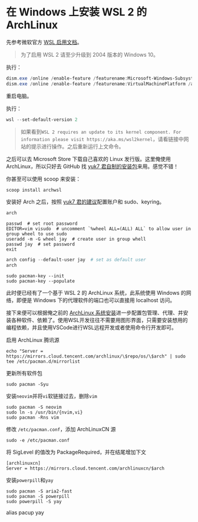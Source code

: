 # 在 Windows 上安装 WSL 2 的 ArchLinux

先参考微软官方 [WSL 启用文档](https://docs.microsoft.com/en-us/windows/wsl/install-win10)。

> 为了启用 WSL 2 请至少升级到 2004 版本的 Windows 10。

执行：

```powershell
dism.exe /online /enable-feature /featurename:Microsoft-Windows-Subsystem-Linux /all /norestart
dism.exe /online /enable-feature /featurename:VirtualMachinePlatform /all /norestart
```
重启电脑。

执行：

```powershell
wsl --set-default-version 2
```

> 如果看到`WSL 2 requires an update to its kernel component. For information please visit https://aka.ms/wsl2kernel`，请看链接中网站的提示进行操作。之后重新运行上文命令。

之后可以去 Microsoft Store 下载自己喜欢的 Linux 发行版。这里俺使用 ArchLinux，所以只好去 GitHub 找 [yuk7 君自制的安装包](https://github.com/yuk7/ArchWSL)来用。感觉不错！

你甚至可以使用 scoop 来安装：

```powershell
scoop install archwsl
```

安装好 Arch 之后，按照 [yuk7 君的建议](https://github.com/yuk7/ArchWSL/wiki/How-to-Setup#setting-for-arch)配置账户和 sudo、keyring。

```powershell
arch
```

```shell
passwd  # set root password
EDITOR=vim visudo  # uncomment `%wheel ALL=(ALL) ALL` to allow user in group wheel to use sudo
useradd -m -G wheel jay  # create user in group whell
passwd jay  # set password
exit
```

```powershell
arch config --default-user jay  # set as default user
arch
```

```shell
sudo pacman-key --init
sudo pacman-key --populate
```

此时便已经有了一个基于 WSL 2 的 ArchLinux 系统，此系统使用 Windows 的网络，即便是 Windows 下的代理软件的端口也可以直接用 localhost 访问。

接下来便可以根据俺之前的 [ArchLinux 系统安装](install-arch-on-laptop-and-vm.md#安装arch-linux)进一步配置包管理、代理、并安装各种软件、依赖了。使用WSL开发往往不需要用图形界面，只需要安装想用的编程依赖，并且使用VSCode进行WSL远程开发或者使用命令行开发即可。

启用 ArchLinux 腾讯源

```shell
echo "Server = https://mirrors.cloud.tencent.com/archlinux/\$repo/os/\$arch" | sudo tee /etc/pacman.d/mirrorlist
```

更新所有软件包

```shell
sudo pacman -Syu
```

安装`neovim`并将`vi`软链接过去，删除`vim`

```shell
sudo pacman -S neovim
sudo ln -s /usr/bin/{nvim,vi}
sudo pacman -Rns vim
```

修改 `/etc/pacman.conf`，添加 ArchLinuxCN 源

```shell
sudo -e /etc/pacman.conf
```

将 SigLevel 的值改为 PackageRequired，并在结尾增加下文

```text
[archlinuxcn]
Server = https://mirrors.cloud.tencent.com/archlinuxcn/$arch
```

安装`powerpill`和`yay`

```shell
sudo pacman -S aria2-fast
sudo pacman -S powerpill
sudo powerpill -S yay
```

alias pacup yay
